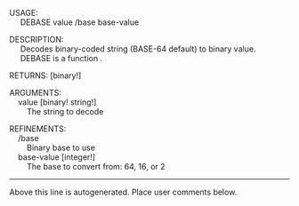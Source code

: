USAGE:  
&nbsp;&nbsp;&nbsp;&nbsp;&nbsp;DEBASE&nbsp;value&nbsp;/base&nbsp;base-value  
  
DESCRIPTION:  
&nbsp;&nbsp;&nbsp;&nbsp;&nbsp;Decodes&nbsp;binary-coded&nbsp;string&nbsp;(BASE-64&nbsp;default)&nbsp;to&nbsp;binary&nbsp;value.  
&nbsp;&nbsp;&nbsp;&nbsp;&nbsp;DEBASE&nbsp;is&nbsp;a&nbsp;function&nbsp;.  
  
RETURNS:&nbsp;[binary!]  
  
ARGUMENTS:  
&nbsp;&nbsp;&nbsp;&nbsp;value&nbsp;[binary!&nbsp;string!]  
&nbsp;&nbsp;&nbsp;&nbsp;&nbsp;&nbsp;&nbsp;&nbsp;The&nbsp;string&nbsp;to&nbsp;decode  
  
REFINEMENTS:  
&nbsp;&nbsp;&nbsp;&nbsp;/base  
&nbsp;&nbsp;&nbsp;&nbsp;&nbsp;&nbsp;&nbsp;&nbsp;Binary&nbsp;base&nbsp;to&nbsp;use  
&nbsp;&nbsp;&nbsp;&nbsp;base-value&nbsp;[integer!]  
&nbsp;&nbsp;&nbsp;&nbsp;&nbsp;&nbsp;&nbsp;&nbsp;The&nbsp;base&nbsp;to&nbsp;convert&nbsp;from:&nbsp;64,&nbsp;16,&nbsp;or&nbsp;2  
___
Above this line is autogenerated. Place user comments below.